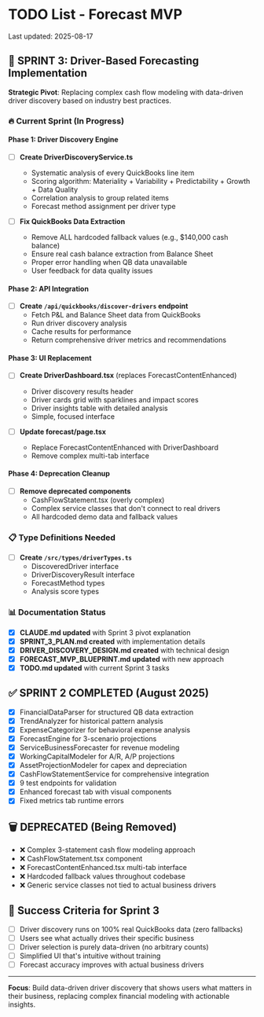 # TODO List - Forecast MVP

Last updated: 2025-08-17

## 🎯 SPRINT 3: Driver-Based Forecasting Implementation

**Strategic Pivot**: Replacing complex cash flow modeling with data-driven driver discovery based on industry best practices.

### 🔥 Current Sprint (In Progress)

#### Phase 1: Driver Discovery Engine
- [ ] **Create DriverDiscoveryService.ts** 
  - Systematic analysis of every QuickBooks line item
  - Scoring algorithm: Materiality + Variability + Predictability + Growth + Data Quality
  - Correlation analysis to group related items
  - Forecast method assignment per driver type

- [ ] **Fix QuickBooks Data Extraction**
  - Remove ALL hardcoded fallback values (e.g., $140,000 cash balance)
  - Ensure real cash balance extraction from Balance Sheet
  - Proper error handling when QB data unavailable
  - User feedback for data quality issues

#### Phase 2: API Integration  
- [ ] **Create `/api/quickbooks/discover-drivers` endpoint**
  - Fetch P&L and Balance Sheet data from QuickBooks
  - Run driver discovery analysis
  - Cache results for performance
  - Return comprehensive driver metrics and recommendations

#### Phase 3: UI Replacement
- [ ] **Create DriverDashboard.tsx** (replaces ForecastContentEnhanced)
  - Driver discovery results header
  - Driver cards grid with sparklines and impact scores
  - Driver insights table with detailed analysis
  - Simple, focused interface

- [ ] **Update forecast/page.tsx**
  - Replace ForecastContentEnhanced with DriverDashboard
  - Remove complex multi-tab interface

#### Phase 4: Deprecation Cleanup
- [ ] **Remove deprecated components**
  - CashFlowStatement.tsx (overly complex)
  - Complex service classes that don't connect to real drivers
  - All hardcoded demo data and fallback values

### 📋 Type Definitions Needed
- [ ] **Create `/src/types/driverTypes.ts`**
  - DiscoveredDriver interface
  - DriverDiscoveryResult interface  
  - ForecastMethod types
  - Analysis score types

### 📊 Documentation Status
- [x] **CLAUDE.md updated** with Sprint 3 pivot explanation
- [x] **SPRINT_3_PLAN.md created** with implementation details
- [x] **DRIVER_DISCOVERY_DESIGN.md created** with technical design
- [x] **FORECAST_MVP_BLUEPRINT.md updated** with new approach
- [x] **TODO.md updated** with current Sprint 3 tasks

## ✅ SPRINT 2 COMPLETED (August 2025)
- [x] FinancialDataParser for structured QB data extraction
- [x] TrendAnalyzer for historical pattern analysis  
- [x] ExpenseCategorizer for behavioral expense analysis
- [x] ForecastEngine for 3-scenario projections
- [x] ServiceBusinessForecaster for revenue modeling
- [x] WorkingCapitalModeler for A/R, A/P projections
- [x] AssetProjectionModeler for capex and depreciation
- [x] CashFlowStatementService for comprehensive integration
- [x] 9 test endpoints for validation
- [x] Enhanced forecast tab with visual components
- [x] Fixed metrics tab runtime errors

## 🗑️ DEPRECATED (Being Removed)
- ❌ Complex 3-statement cash flow modeling approach
- ❌ CashFlowStatement.tsx component
- ❌ ForecastContentEnhanced.tsx multi-tab interface  
- ❌ Hardcoded fallback values throughout codebase
- ❌ Generic service classes not tied to actual business drivers

## 🎯 Success Criteria for Sprint 3
- [ ] Driver discovery runs on 100% real QuickBooks data (zero fallbacks)
- [ ] Users see what actually drives their specific business
- [ ] Driver selection is purely data-driven (no arbitrary counts)
- [ ] Simplified UI that's intuitive without training
- [ ] Forecast accuracy improves with actual business drivers

---

**Focus**: Build data-driven driver discovery that shows users what matters in their business, replacing complex financial modeling with actionable insights.